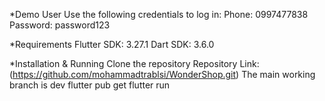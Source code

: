 *Demo User
Use the following credentials to log in:
Phone: 0997477838
Password: password123

*Requirements
Flutter SDK: 3.27.1
Dart SDK: 3.6.0

*Installation & Running
Clone the repository
Repository Link: (https://github.com/mohammadtrablsi/WonderShop.git)
The main working branch is dev
flutter pub get
flutter run
